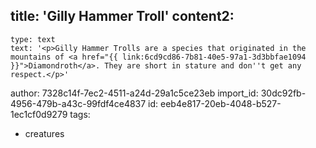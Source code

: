 title: 'Gilly Hammer Troll'
content2:
  -
    type: text
    text: '<p>Gilly Hammer Trolls are a species that originated in the mountains of <a href="{{ link:6cd9cd86-7b81-40e5-97a1-3d3bbfae1094 }}">Diamondroth</a>. They are short in stature and don''t get any respect.</p>'
author: 7328c14f-7ec2-4511-a24d-29a1c5ce23eb
import_id: 30dc92fb-4956-479b-a43c-99fdf4ce4837
id: eeb4e817-20eb-4048-b527-1ec1cf0d9279
tags:
  - creatures
